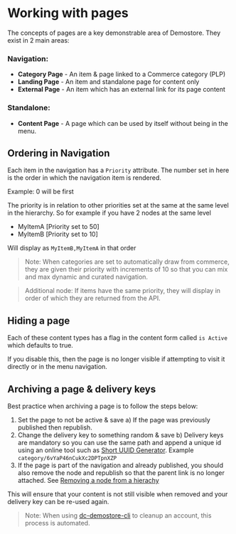 # Working with pages

The concepts of pages are a key demonstrable area of Demostore. They exist in 2 main areas:

### Navigation:

- **Category Page** - An item & page linked to a Commerce category (PLP)
- **Landing Page** - An item and standalone page for content only
- **External Page** - An item which has an external link for its page content

### Standalone:

- **Content Page** - A page which can be used by itself without being in the menu.

## Ordering in Navigation

Each item in the navigation has a `Priority` attribute. The number set in here is the order in which the navigation item is rendered.

Example: 0 will be first

The priority is in relation to other priorities set at the same at the same level in the hierarchy. So for example if you have 2 nodes at the same level

- MyItemA [Priority set to 50]
- MyItemB [Priority set to 10]

Will display as `MyItemB,MyItemA` in that order

> Note: When categories are set to automatically draw from commerce, they are given their priority with increments of 10 so that you can mix and max dynamic and curated navigation.

> Additional node: If items have the same priority, they will display in order of which they are returned from the API.


## Hiding a page
Each of these content types has a flag in the content form called `is Active` which defaults to true.

If you disable this, then the page is no longer visible if attempting to visit it directly or in the menu navigation.

## Archiving a page & delivery keys
Best practice when archiving a page is to follow the steps below:

1) Set the page to not be active & save
    a) If the page was previously published then republish.
2) Change the delivery key to something random & save
    b) Delivery keys are mandatory so you can use the same path and append a unique id using an online tool such as [Short UUID Generator](https://generateuuid.online/short-uuid). Example `category/6vYaP46nCukXc2DPTpnXZP`
3) If the page is part of the navigation and already published, you should also remove the node and republish so that the parent link is no longer attached. See [Removing a node from a hierachy](https://amplience.com/developers/docs/dev-tools/guides-tutorials/hierarchies/#removing-a-node-from-a-hierarchy)

This will ensure that your content is not still visible when removed and your delivery key can be re-used again.

> Note: When using [dc-demostore-cli](https://github.com/amplience/dc-demostore-cli) to cleanup an account, this process is automated.
